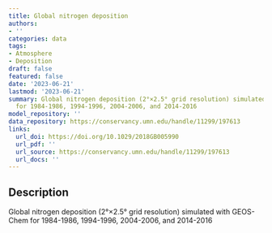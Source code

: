 ```yaml
---
title: Global nitrogen deposition
authors:
- ''
categories: data
tags:
- Atmosphere
- Deposition
draft: false
featured: false
date: '2023-06-21'
lastmod: '2023-06-21'
summary: Global nitrogen deposition (2°×2.5° grid resolution) simulated with GEOS-Chem
  for 1984-1986, 1994-1996, 2004-2006, and 2014-2016
model_repository: ''
data_repository: https://conservancy.umn.edu/handle/11299/197613
links:
  url_doi: https://doi.org/10.1029/2018GB005990
  url_pdf: ''
  url_source: https://conservancy.umn.edu/handle/11299/197613
  url_docs: ''
---
```


## Description

Global nitrogen deposition (2°×2.5° grid resolution) simulated with GEOS-Chem for 1984-1986, 1994-1996, 2004-2006, and 2014-2016

